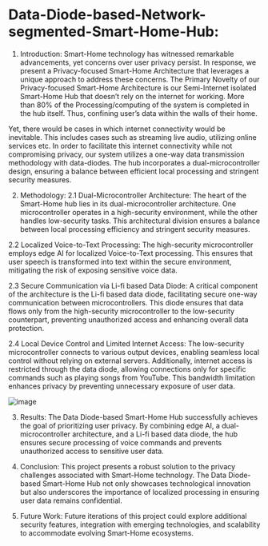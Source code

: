 # Data-Diode-based-Network-segmented-Smart-Home-Hub:


1. Introduction:
Smart-Home technology has witnessed remarkable advancements, yet concerns over user privacy persist. In response, we present a Privacy-focused Smart-Home Architecture that leverages a unique approach to address these concerns. The Primary Novelty of our Privacy-focused Smart-Home Architecture is our Semi-Internet isolated Smart-Home Hub that doesn’t rely on the internet for working. More than 80% of the Processing/computing of the system is completed in the hub itself. Thus, confining user’s data within the walls of their home. 

Yet, there would be cases in which internet connectivity would be inevitable. This includes cases such as streaming live audio, utilizing online services etc. In order to facilitate this internet connectivity while not compromising privacy, our system utilizes a one-way data transmission methodology with data-diodes. The hub incorporates a dual-microcontroller design, ensuring a balance between efficient local processing and stringent security measures.


2. Methodology:
2.1 Dual-Microcontroller Architecture:
The heart of the Smart-Home hub lies in its dual-microcontroller architecture. One microcontroller operates in a high-security environment, while the other handles low-security tasks. This architectural division ensures a balance between local processing efficiency and stringent security measures.

2.2 Localized Voice-to-Text Processing:
The high-security microcontroller employs edge AI for localized Voice-to-Text processing. This ensures that user speech is transformed into text within the secure environment, mitigating the risk of exposing sensitive voice data.

2.3 Secure Communication via Li-fi based Data Diode:
A critical component of the architecture is the Li-fi based data diode, facilitating secure one-way communication between microcontrollers. This diode ensures that data flows only from the high-security microcontroller to the low-security counterpart, preventing unauthorized access and enhancing overall data protection.

2.4 Local Device Control and Limited Internet Access:
The low-security microcontroller connects to various output devices, enabling seamless local control without relying on external servers. Additionally, internet access is restricted through the data diode, allowing connections only for specific commands such as playing songs from YouTube. This bandwidth limitation enhances privacy by preventing unnecessary exposure of user data.

![image](https://github.com/Praveen-Raj-u-s/Data-Diode-based-Network-segmented-Smart-Home-Hub/assets/114270637/234ef7bb-3776-47a4-b51c-5b73ad53e217)



3. Results:
The Data Diode-based Smart-Home Hub successfully achieves the goal of prioritizing user privacy. By combining edge AI, a dual-microcontroller architecture, and a Li-fi based data diode, the hub ensures secure processing of voice commands and prevents unauthorized access to sensitive user data.


5. Conclusion:
This project presents a robust solution to the privacy challenges associated with Smart-Home technology. The Data Diode-based Smart-Home Hub not only showcases technological innovation but also underscores the importance of localized processing in ensuring user data remains confidential.


7. Future Work:
Future iterations of this project could explore additional security features, integration with emerging technologies, and scalability to accommodate evolving Smart-Home ecosystems.


